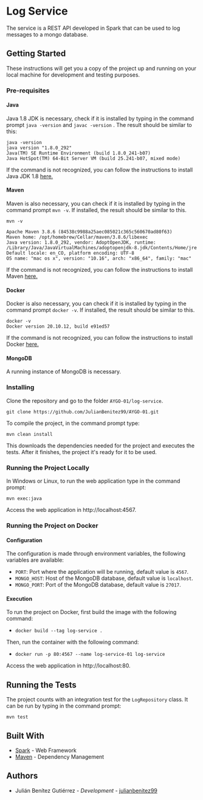 # Log Service

The service is a REST API developed in Spark that can be used to log messages to a mongo database.

## Getting Started

These instructions will get you a copy of the project up and running on your local machine for development and testing
purposes.

### Pre-requisites

#### Java

Java 1.8 JDK is necessary, check if it is installed by typing in the command prompt `java -version` and `javac -version`
. The result should be similar to this:

```
java -version
java version "1.8.0_292"
Java(TM) SE Runtime Environment (build 1.8.0_241-b07)
Java HotSpot(TM) 64-Bit Server VM (build 25.241-b07, mixed mode)
```

If the command is not recognized, you can follow the instructions to install Java JDK
1.8 [here.](https://www.oracle.com/technetwork/java/javase/downloads/jdk8-downloads-2133151.html)

#### Maven

Maven is also necessary, you can check if it is installed by typing in the command prompt `mvn -v`. If installed, the
result should be similar to this.

```
mvn -v

Apache Maven 3.8.6 (84538c9988a25aec085021c365c560670ad80f63)
Maven home: /opt/homebrew/Cellar/maven/3.8.6/libexec
Java version: 1.8.0_292, vendor: AdoptOpenJDK, runtime: /Library/Java/JavaVirtualMachines/adoptopenjdk-8.jdk/Contents/Home/jre
Default locale: en_CO, platform encoding: UTF-8
OS name: "mac os x", version: "10.16", arch: "x86_64", family: "mac"
```

If the command is not recognized, you can follow the instructions to install
Maven [here.](https://maven.apache.org/install.html)

#### Docker

Docker is also necessary, you can check if it is installed by typing in the command prompt `docker -v`. If installed,
the result should be similar to this.

```
docker -v
Docker version 20.10.12, build e91ed57
```

If the command is not recognized, you can follow the instructions to install
Docker [here.](https://docs.docker.com/get-docker/)

#### MongoDB

A running instance of MongoDB is necessary.

### Installing

Clone the repository and go to the folder `AYGO-01/log-service`.

`git clone https://github.com/JulianBenitez99/AYGO-01.git`

To compile the project, in the command prompt type:

```
mvn clean install 
```

This downloads the dependencies needed for the project and executes the tests. After it finishes, the project it's ready
for it to be used.

### Running the Project Locally

In Windows or Linux, to run the web application type in the command prompt:

```
mvn exec:java
```

Access the web application in http://localhost:4567.

### Running the Project on Docker

#### Configuration

The configuration is made through environment variables, the following variables are available:

* `PORT`: Port where the application will be running, default value is `4567`.
* `MONGO_HOST`: Host of the MongoDB database, default value is `localhost`.
* `MONGO_PORT`: Port of the MongoDB database, default value is `27017`.

#### Execution

To run the project on Docker, first build the image with the following command:

* `docker build --tag log-service .`

Then, run the container with the following command:

* `docker run -p 80:4567 --name log-service-01 log-service`

Access the web application in http://localhost:80.

## Running the Tests

The project counts with an integration test for the `LogRepository` class. It can be run by typing in the command prompt:

```
mvn test
```

## Built With

* [Spark](http://sparkjava.com/) - Web Framework
* [Maven](https://maven.apache.org/) - Dependency Management

## Authors

* Julián Benítez Gutiérrez - *Development* - [julianbenitez99](https://github.com/julianbenitez99)